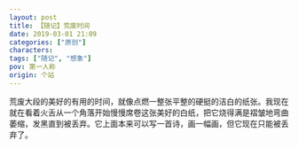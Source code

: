 ```yaml
---
layout: post
title: 【随记】荒废时间
date: 2019-03-01 21:09
categories: ["原创"]
characters: 
tags: ["随记", "想象"]
pov: 第一人称
origin: 个站
---
```


荒废大段的美好的有用的时间，就像点燃一整张平整的硬挺的洁白的纸张。我现在就在看着火舌从一个角落开始慢慢席卷这张美好的白纸，把它烧得满是褶皱地弯曲萎缩，发黑直到被丢弃。它上面本来可以写一首诗，画一幅画，但它现在只能被丢弃了。
